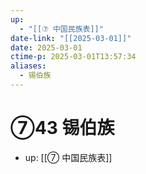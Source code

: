 ```yaml
---
up:
  - "[[⑦ 中国民族表]]"
date-link: "[[2025-03-01]]"
date: 2025-03-01
ctime-p: 2025-03-01T13:57:34
aliases:
  - 锡伯族
---
```


# ⑦43 锡伯族

- up: [[⑦ 中国民族表]]
